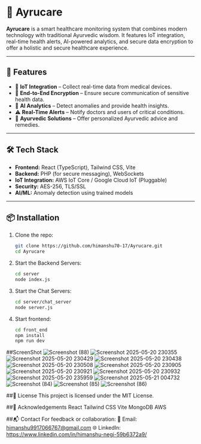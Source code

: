# 🌿 Ayrucare

**Ayrucare** is a smart healthcare monitoring system that combines modern technology with traditional Ayurvedic wisdom. It features IoT integration, real-time health alerts, AI-powered analytics, and secure data encryption to offer a holistic and secure healthcare experience.

---

## 🚀 Features

- 📡 **IoT Integration** – Collect real-time data from medical devices.
- 🔐 **End-to-End Encryption** – Ensure secure communication of sensitive health data.
- 🤖 **AI Analytics** – Detect anomalies and provide health insights.
- ⚠️ **Real-Time Alerts** – Notify doctors and users of critical conditions.
- 🌿 **Ayurvedic Solutions** – Offer personalized Ayurvedic advice and remedies.

---

## 🛠️ Tech Stack

- **Frontend:** React (TypeScript), Tailwind CSS, Vite
- **Backend:** PHP (for secure messaging), WebSockets
- **IoT Integration:** AWS IoT Core / Google Cloud IoT (Pluggable)
- **Security:** AES-256, TLS/SSL
- **AI/ML:** Anomaly detection using trained models

---

## 📦 Installation

1. Clone the repo:
   ```bash
   git clone https://github.com/himanshu70-17/Ayrucare.git
   cd Ayrucare

2. Start the Backend Servers:
    ```bash
   cd server
   node index.js

3. Start the Chat Servers:
    ```bash
   cd server/chat_server
   node server.js

4. Start frontend:
    ```bash    
   cd front_end
   npm install
   npm run dev


##ScreenShot
![Screenshot (88)](https://github.com/user-attachments/assets/50685045-d567-4868-8933-220c6030f9bb)
![Screenshot 2025-05-20 230355](https://github.com/user-attachments/assets/cb8794e1-931c-4a4d-82a2-7e8be9252567)
![Screenshot 2025-05-20 230429](https://github.com/user-attachments/assets/0a6deb50-96f7-4c0f-876d-7bf684560608)
![Screenshot 2025-05-20 230438](https://github.com/user-attachments/assets/4571e1bc-8ebb-437d-a96b-582bdb7fa758)
![Screenshot 2025-05-20 230508](https://github.com/user-attachments/assets/da8aa3a0-e79a-4bc7-b49e-ad40baa49841)
![Screenshot 2025-05-20 230905](https://github.com/user-attachments/assets/76e8ccef-0e07-4a2c-be48-1992980659d8)
![Screenshot 2025-05-20 230921](https://github.com/user-attachments/assets/5f5e3249-c80e-4a98-b971-5c29d2276c64)
![Screenshot 2025-05-20 230932](https://github.com/user-attachments/assets/1e825988-0ed1-4a82-982c-4574538ec49e)
![Screenshot 2025-05-20 235959](https://github.com/user-attachments/assets/e28cf2a4-6527-409c-b401-e231d040f221)
![Screenshot 2025-05-21 004732](https://github.com/user-attachments/assets/291d2f55-a902-4367-9491-aa42c2abf43e)
![Screenshot (84)](https://github.com/user-attachments/assets/b1c1cd8c-fdd7-4164-bc02-ccde4b6fd563)
![Screenshot (85)](https://github.com/user-attachments/assets/ddcc44f5-3b81-42e8-a2a4-2bde98b7ad33)
![Screenshot (86)](https://github.com/user-attachments/assets/1128466e-d0cb-4c18-b49b-9b9939cfabfd)


##📄 License
This project is licensed under the MIT License.


##🙌 Acknowledgements
React
Tailwind CSS
Vite
MongoDB
AWS


##📬 Contact
For feedback or collaboration:
📧 Email: himanshu9917066767@gmail.com
🌐 LinkedIn: https://www.linkedin.com/in/himanshu-negi-59b6372a9/

